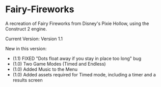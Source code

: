 # Fairy-Fireworks

A recreation of Fairy Fireworks from Disney's Pixie Hollow, using the Construct 2 engine.

Current Version: Version 1.1

New in this version:
- (1.1) FIXED "Dots float away if you stay in place too long" bug
- (1.0) Two Game Modes (Timed and Endless)
- (1.0) Added Music to the Menu
- (1.0) Added assets required for Timed mode, including a timer and a results screen
